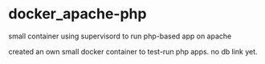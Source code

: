# docker_apache-php
small container using supervisord to run php-based app on apache

created an own small docker container to test-run php apps. no db link yet.
